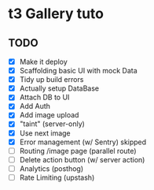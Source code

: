 # t3 Gallery tuto

## TODO

- [x] Make it deploy
- [x] Scaffolding basic UI with mock Data
- [x] Tidy up build errors
- [x] Actually setup DataBase
- [x] Attach DB to UI
- [x] Add Auth
- [x] Add image upload
- [x] "taint" (server-only)
- [x] Use next image
- [x] Error management (w/ Sentry) skipped
- [ ] Routing /image page (parallel route)
- [ ] Delete action button (w/ server action)
- [ ] Analytics (posthog)
- [ ] Rate Limiting (upstash)
